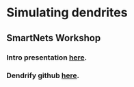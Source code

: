 # Simulating dendrites

## SmartNets Workshop


### Intro presentation [here](https://docs.google.com/presentation/d/1KA3wT94TY5sOBH4MWHApPTj_GOiHP_cCt08SR40ToSo/edit?usp=sharing).

### Dendrify github [here](https://github.com/mpgl/dendrify-paper).
